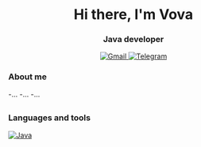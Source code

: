 <div id="header" align="center">
<h1>Hi there, I'm Vova</h1>
<h3>Java developer</h3>
<a href="linkedin-url">
<img src="https://img.shields.io/badge/Gmail-D14836?logo=gmail&logoColor=white" alt="Gmail"/>
  <img src="https://img.shields.io/badge/Telegram-2CA5E0?logo=telegram&logoColor=white" alt="Telegram"/>
</a>
</div>
  
<h3>About me</h3>
-...
-...
-...

##

<h3>Languages and tools</h3>

[![Java](https://img.shields.io/badge/Java-%23ED8B00.svg?logo=openjdk&logoColor=white)](#)

##
